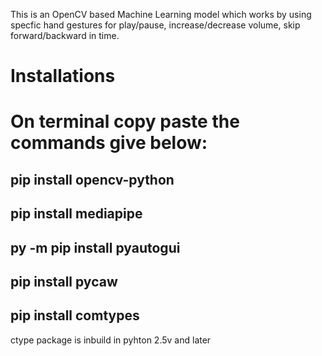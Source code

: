 This is an OpenCV based Machine Learning model which works by using specfic hand gestures for play/pause, increase/decrease volume, skip forward/backward in time.

<h1>Installations<h1>
  <p>On terminal copy paste the commands give below: </p>
  <h2>pip install opencv-python</h2>
  <h2>pip install mediapipe</h2>
  <h2>py -m pip install pyautogui</h2>
  <h2>pip install pycaw</h2>
  <h2>pip install comtypes</h2>

  <p>ctype package is inbuild in pyhton 2.5v and later</p>
  
  
  
